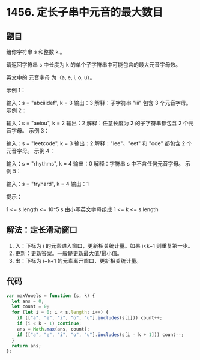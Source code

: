 # 1456. 定长子串中元音的最大数目

## 题目

给你字符串 s 和整数 k 。

请返回字符串 s 中长度为 k 的单个子字符串中可能包含的最大元音字母数。

英文中的 元音字母 为（a, e, i, o, u）。

示例 1：

输入：s = "abciiidef", k = 3
输出：3
解释：子字符串 "iii" 包含 3 个元音字母。
示例 2：

输入：s = "aeiou", k = 2
输出：2
解释：任意长度为 2 的子字符串都包含 2 个元音字母。
示例 3：

输入：s = "leetcode", k = 3
输出：2
解释："lee"、"eet" 和 "ode" 都包含 2 个元音字母。
示例 4：

输入：s = "rhythms", k = 4
输出：0
解释：字符串 s 中不含任何元音字母。
示例 5：

输入：s = "tryhard", k = 4
输出：1

提示：

1 <= s.length <= 10^5
s 由小写英文字母组成
1 <= k <= s.length

## 解法：定长滑动窗口

1. 入：下标为 i 的元素进入窗口，更新相关统计量。如果 i<k−1 则重复第一步。
2. 更新：更新答案。一般是更新最大值/最小值。
3. 出：下标为 i−k+1 的元素离开窗口，更新相关统计量。

## 代码

```javascript
var maxVowels = function (s, k) {
  let ans = 0;
  let count = 0;
  for (let i = 0; i < s.length; i++) {
    if (["a", "e", "i", "o", "u"].includes(s[i])) count++;
    if (i < k - 1) continue;
    ans = Math.max(ans, count);
    if (["a", "e", "i", "o", "u"].includes(s[i - k + 1])) count--;
  }
  return ans;
};
```
